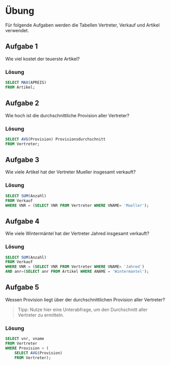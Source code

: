 # Übung

Für folgende Aufgaben werden die Tabellen Vertreter, Verkauf und Artikel verwendet.

## Aufgabe 1
Wie viel kostet der teuerste Artikel?

### Lösung
```sql
SELECT MAX(APREIS)
FROM Artikel;
```

## Aufgabe 2
Wie hoch ist die durchschnittliche Provision aller Vertreter?

### Lösung
```sql
SELECT AVG(Provision) Provisionsdurchschnitt
FROM Vertreter;
```

## Aufgabe 3
Wie viele Artikel hat der Vertreter Mueller insgesamt verkauft?

### Lösung
```sql
SELECT SUM(Anzahl)
FROM Verkauf
WHERE VNR = (SELECT VNR FROM Vertreter WHERE VNAME= 'Mueller');
```

## Aufgabe 4
Wie viele Wintermäntel hat der Vertreter Jahred insgesamt verkauft?

### Lösung
```sql
SELECT SUM(Anzahl)
FROM Verkauf
WHERE VNR = (SELECT VNR FROM Vertreter WHERE VNAME= 'Jahred')
AND anr=(SELECT anr FROM Artikel WHERE ANAME = 'Wintermantel');
```

## Aufgabe 5
Wessen Provision liegt über der durchschnittlichen Provision aller Vertreter?
> Tipp: Nutze hier eine Unterabfrage, um den Durchschnitt aller Vertreter zu ermitteln.

### Lösung
```sql
SELECT vnr, vname 
FROM Vertreter
WHERE Provision > (
	SELECT AVG(Provision)
	FROM Vertreter);
```

